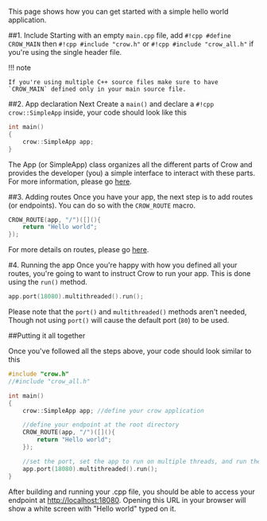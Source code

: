 This page shows how you can get started with a simple hello world application.

##1. Include
Starting with an empty `main.cpp` file, add `#!cpp #define CROW_MAIN` then `#!cpp #include "crow.h"` or `#!cpp #include "crow_all.h"` if you're using the single header file.

!!! note

    If you're using multiple C++ source files make sure to have `CROW_MAIN` defined only in your main source file.

##2. App declaration
Next Create a `main()` and declare a `#!cpp crow::SimpleApp` inside, your code should look like this
``` cpp
int main()
{
    crow::SimpleApp app;
}
```
The App (or SimpleApp) class organizes all the different parts of Crow and provides the developer (you) a simple interface to interact with these parts.
For more information, please go [here](../../guides/app).

##3. Adding routes
Once you have your app, the next step is to add routes (or endpoints). You can do so with the `CROW_ROUTE` macro.
``` cpp
CROW_ROUTE(app, "/")([](){
    return "Hello world";
});
```
For more details on routes, please go [here](../../guides/routes).

#4. Running the app
Once you're happy with how you defined all your routes, you're going to want to instruct Crow to run your app. This is done using the `run()` method.
``` cpp
app.port(18080).multithreaded().run();
```
Please note that the `port()` and `multithreaded()` methods aren't needed, Though not using `port()` will cause the default port (`80`) to be used.<br>

##Putting it all together

Once you've followed all the steps above, your code should look similar to this

``` cpp linenums="1"
#include "crow.h"
//#include "crow_all.h"

int main()
{
    crow::SimpleApp app; //define your crow application

    //define your endpoint at the root directory
    CROW_ROUTE(app, "/")([](){
        return "Hello world";
    });

    //set the port, set the app to run on multiple threads, and run the app
    app.port(18080).multithreaded().run();
}
```
After building and running your .cpp file, you should be able to access your endpoint at [http://localhost:18080](http://localhost:18080). Opening this URL in your browser will show a white screen with "Hello world" typed on it.
